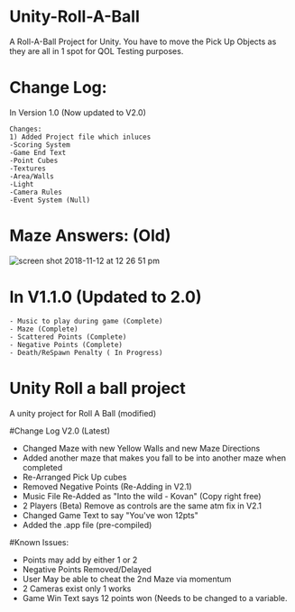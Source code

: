 # Unity-Roll-A-Ball
A Roll-A-Ball Project for Unity. You have to move the Pick Up Objects as they are all in 1 spot for QOL Testing purposes.

# Change Log:

In Version 1.0 (Now updated to V2.0)
```
Changes:
1) Added Project file which inluces
-Scoring System
-Game End Text
-Point Cubes
-Textures
-Area/Walls
-Light
-Camera Rules
-Event System (Null)
```
# Maze Answers: (Old) 



![screen shot 2018-11-12 at 12 26 51 pm](https://user-images.githubusercontent.com/34495712/48367554-a8f5a380-e676-11e8-9c06-7ba474ae2213.jpg)




# In V1.1.0 (Updated to 2.0)

```
- Music to play during game (Complete)
- Maze (Complete)
- Scattered Points (Complete)
- Negative Points (Complete)
- Death/ReSpawn Penalty ( In Progress)
```

# Unity Roll a ball project

A unity project for Roll A Ball (modified)

#Change Log V2.0 (Latest)

- Changed Maze with new Yellow Walls and new Maze Directions
- Added another maze that makes you fall to be into another maze when completed
- Re-Arranged Pick Up cubes 
- Removed Negative Points (Re-Adding in V2.1)
- Music File Re-Added as "Into the wild - Kovan" (Copy right free)
- 2 Players (Beta) Remove as controls are the same atm fix in V2.1
- Changed Game Text to say "You've won 12pts"
- Added the .app file (pre-compiled)

#Known Issues:
- Points may add by either 1 or 2
- Negative Points Removed/Delayed
- User May be able to cheat the 2nd Maze via momentum
- 2 Cameras exist only 1 works
- Game Win Text says 12 points won (Needs to be changed to a variable. 

 

